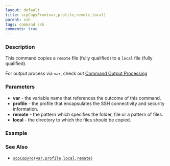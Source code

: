 ```yaml
---
layout: default
title: scpCopyFrom(var,profile,remote,local)
parent: ssh
tags: command ssh
comments: true
---
```



### Description
This command copies a `remote` file (fully qualified) to a `local` file (fully qualified).

For output process via `var`, check out [Command Output Processing](index#command-output-processing)


### Parameters
- **var** \- the variable name that references the outcome of this command.
- **profile** \- the profile that encapsulates the SSH connectivity and security information.
- **remote** \- the pattern which specifies the folder, file or a pattern of files.
- **local** \- the directory to which the files should be copied.


### Example


### See Also
- [`scpCopyTo(var,profile,local,remote)`](scpCopyTo(var,profile,local,remote))